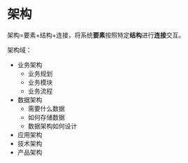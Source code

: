 # 架构


架构=要素+结构+连接，将系统**要素**按照特定**结构**进行**连接**交互。

架构域：
- 业务架构
	- 业务规划
	- 业务模块
	- 业务流程
- 数据架构
	- 需要什么数据
	- 如何存储数据
	- 数据架构如何设计
- 应用架构
- 技术架构
- 产品架构
